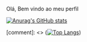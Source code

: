 
Olá, Bem vindo ao meu perfil


[![Anurag's GitHub stats](https://github-readme-stats.vercel.app/api?username=Destrons&show_icons=true&theme=midnight-purple&include_all_commits)](https://github.com/anuraghazra/github-readme-stats)

[comment]: <> ([![Top Langs](https://github-readme-stats.vercel.app/api/top-langs/?username=Destrons&layout=compact&theme=midnight-purple)](https://github.com/anuraghazra/github-readme-stats))
